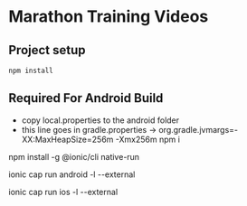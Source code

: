 # Marathon Training Videos

## Project setup
```
npm install

```
## Required For Android Build
- copy local.properties to the android folder
- this line goes in gradle.properties -> org.gradle.jvmargs=-XX\:MaxHeapSize\=256m -Xmx256m
npm i

npm install -g @ionic/cli native-run

ionic cap run android -l --external

ionic cap run ios -l --external
